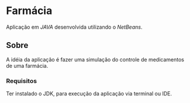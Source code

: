 # Farmácia

Aplicação em *JAVA* desenvolvida utilizando o *NetBeans*.

## Sobre

A idéia da aplicação é fazer uma simulação do controle de medicamentos de uma farmácia.

### Requisitos

Ter instalado o JDK, para execução da aplicação via terminal ou IDE.